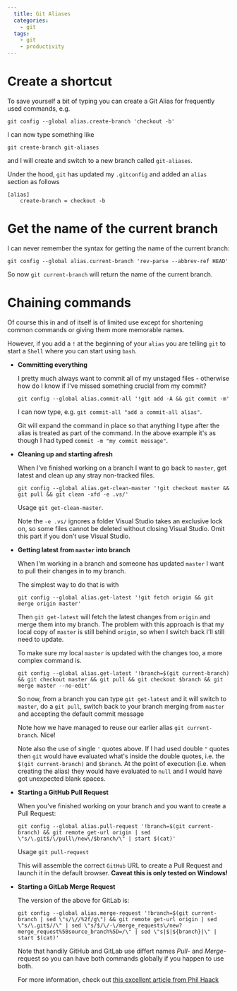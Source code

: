 ```yaml
---
  title: Git Aliases
  categories:
    - git
  tags:
    - git
    - productivity
---
```


# Create a shortcut
To save yourself a bit of typing you can create a Git Alias for frequently used commands, e.g.

```shell
git config --global alias.create-branch 'checkout -b'
```

I can now type something like

```shell
git create-branch git-aliases
```

and I will create and switch to a new branch called `git-aliases`.

Under the hood, `git` has updated my `.gitconfig` and added an `alias` section as follows

```
[alias]
	create-branch = checkout -b
```

# Get the name of the current branch
I can never remember the syntax for getting the name of the current branch: 

```shell
git config --global alias.current-branch 'rev-parse --abbrev-ref HEAD'
```

So now `git current-branch` will return the name of the current branch.


# Chaining commands
Of course this in and of itself is of limited use except for shortening common commands or giving them more memorable names.

However, if you add a `!` at the beginning of your `alias` you are telling `git` to start a `Shell` where you can start using `bash`.

* **Committing everything**

  I pretty much always want to commit all of my unstaged files - otherwise how do I know if I've missed something crucial from my commit?

  ```shell
  git config --global alias.commit-all '!git add -A && git commit -m'
  ```

  I can now type, e.g. `git commit-all "add a commit-all alias"`.

  Git will expand the command in place so that anything I type after the alias is treated as part of the command. In the above example it's as though I had typed `commit -m "my commit message"`.

* **Cleaning up and starting afresh**

  When I've finished working on a branch I want to go back to `master`, get latest and clean up any stray non-tracked files. 

  ```shell
  git config --global alias.get-clean-master '!git checkout master && git pull && git clean -xfd -e .vs/'
  ```

  Usage `git get-clean-master`.

  Note the `-e .vs/` ignores a folder Visual Studio takes an exclusive lock on, so some files cannot be deleted without closing Visual Studio. Omit this part if you don't use Visual Studio.

* **Getting latest from `master` into branch**
  
  When I'm working in a branch and someone has updated `master` I want to pull their changes in to my branch.

  The simplest way to do that is with 

  ```shell
  git config --global alias.get-latest '!git fetch origin && git merge origin master'
  ```

  Then `git get-latest` will fetch the latest changes from `origin` and merge them into my branch. The problem with this approach is that my local copy of `master` is still behind `origin`, so when I switch back I'll still need to update.
  
  To make sure my local `master` is updated with the changes too, a more complex command is.
  
  ```shell
  git config --global alias.get-latest '!branch=$(git current-branch) && git checkout master && git pull && git checkout $branch && git merge master --no-edit'
  ```

  So now, from a branch you can type `git get-latest` and it will switch to `master`, do a `git pull`, switch back to your branch merging from `master` and accepting the default commit message

  Note how we have managed to reuse our earlier alias `git current-branch`. Nice!

  Note also the use of single `'` quotes above. If I had used double `"` quotes then `git` would have evaluated what's inside the double quotes, i.e. the `$(git current-branch)` and `$branch`. At the point of execution (i.e. when creating the alias) they would have evaluated to `null` and I would have got unexpected blank spaces.

* **Starting a GitHub Pull Request**

  When you've finished working on your branch and you want to create a Pull Request:

  ```shell
  git config --global alias.pull-request '!branch=$(git current-branch) && git remote get-url origin | sed \"s/\.git$/\/pull\/new\/$branch/\" | start $(cat)'
  ```

  Usage `git pull-request`

  This will assemble the correct `GitHub` URL to create a Pull Request and launch it in the default browser. **Caveat this is only tested on Windows!**

* **Starting a GitLab Merge Request**

  The version of the above for GitLab is:

  ```shell
  git config --global alias.merge-request '!branch=$(git current-branch | sed \"s/\//%2f/g\") && git remote get-url origin | sed \"s/\.git$//\" | sed \"s/$/\/-\/merge_requests\/new?merge_request%5Bsource_branch%5D=/\" | sed \"s|$|${branch}|\" | start $(cat)'
  ```

  Note that handily GitHub and GitLab use differt names *Pull-* and *Merge-* request so you can have both commands globally if you happen to use both.

  For more information, check out [this excellent article from Phil Haack](https://haacked.com/archive/2014/07/28/github-flow-aliases/) 